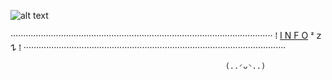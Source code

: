 ![alt text](https://i.postimg.cc/wBtQbdrP/Mikado-Kasuga-Kasu-Rich-1-1-1.jpg)

········································································································ ⁞ [I N F O](https://t.me/komonoai) ᶻ 𝗓 𐰁 ⁞ ········································································································
                                                                                   
                                                    (..◜ᴗ◝..)
